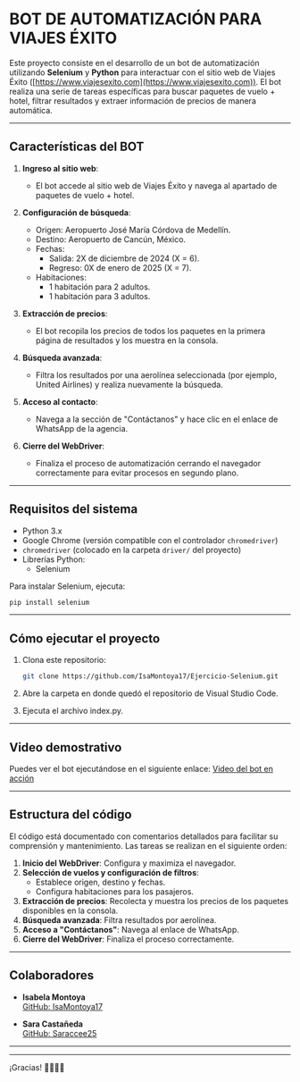 # BOT DE AUTOMATIZACIÓN PARA VIAJES ÉXITO

Este proyecto consiste en el desarrollo de un bot de automatización utilizando **Selenium** y **Python** para interactuar con el sitio web de Viajes Éxito ([https://www.viajesexito.com](https://www.viajesexito.com)). El bot realiza una serie de tareas específicas para buscar paquetes de vuelo + hotel, filtrar resultados y extraer información de precios de manera automática.

---

## **Características del BOT**

1. **Ingreso al sitio web**:
   - El bot accede al sitio web de Viajes Éxito y navega al apartado de paquetes de vuelo + hotel.

2. **Configuración de búsqueda**:
   - Origen: Aeropuerto José María Córdova de Medellín.
   - Destino: Aeropuerto de Cancún, México.
   - Fechas:
     - Salida: 2X de diciembre de 2024 (X = 6).
     - Regreso: 0X de enero de 2025 (X = 7).
   - Habitaciones:
     - 1 habitación para 2 adultos.
     - 1 habitación para 3 adultos.

3. **Extracción de precios**:
   - El bot recopila los precios de todos los paquetes en la primera página de resultados y los muestra en la consola.

4. **Búsqueda avanzada**:
   - Filtra los resultados por una aerolínea seleccionada (por ejemplo, United Airlines) y realiza nuevamente la búsqueda.

5. **Acceso al contacto**:
   - Navega a la sección de "Contáctanos" y hace clic en el enlace de WhatsApp de la agencia.

6. **Cierre del WebDriver**:
   - Finaliza el proceso de automatización cerrando el navegador correctamente para evitar procesos en segundo plano.

---

## **Requisitos del sistema**

- Python 3.x
- Google Chrome (versión compatible con el controlador `chromedriver`)
- `chromedriver` (colocado en la carpeta `driver/` del proyecto)
- Librerías Python:
  - Selenium

Para instalar Selenium, ejecuta:
```bash
pip install selenium
```

---

## **Cómo ejecutar el proyecto**

1. Clona este repositorio:
   ```bash
   git clone https://github.com/IsaMontoya17/Ejercicio-Selenium.git
   ```

2. Abre la carpeta en donde quedó el repositorio de Visual Studio Code.
3. Ejecuta el archivo index.py.

---

## **Video demostrativo**

Puedes ver el bot ejecutándose en el siguiente enlace:
[Video del bot en acción](ENLACE_DEL_VIDEO)

---

## **Estructura del código**

El código está documentado con comentarios detallados para facilitar su comprensión y mantenimiento. Las tareas se realizan en el siguiente orden:

1. **Inicio del WebDriver**: Configura y maximiza el navegador.
2. **Selección de vuelos y configuración de filtros**:
   - Establece origen, destino y fechas.
   - Configura habitaciones para los pasajeros.
3. **Extracción de precios**: Recolecta y muestra los precios de los paquetes disponibles en la consola.
4. **Búsqueda avanzada**: Filtra resultados por aerolínea.
5. **Acceso a "Contáctanos"**: Navega al enlace de WhatsApp.
6. **Cierre del WebDriver**: Finaliza el proceso correctamente.

---

## **Colaboradores**

- **Isabela Montoya**  
  [GitHub: IsaMontoya17](https://github.com/IsaMontoya17)

- **Sara Castañeda**  
  [GitHub: Saraccee25](https://github.com/Saraccee25)

---


---

¡Gracias! 💙👩🏻‍💻

